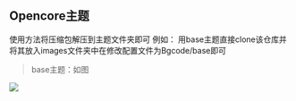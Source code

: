 ##                                                                                                    Opencore主题


使用方法将压缩包解压到主题文件夹即可
例如：
    用base主题直接clone该仓库并将其放入images文件夹中在修改配置文件为Bgcode/base即可
> base主题：如图

![](https://mirror.ghproxy.com/https://raw.githubusercontent.com/bgvioletsky/OpencoreTheme/master/Resource/base.png)